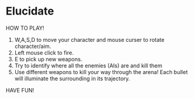 # Elucidate

HOW TO PLAY!
1) W,A,S,D to move your character and mouse curser to rotate character/aim.
2) Left mouse click to fire.
3) E to pick up new weapons.
4) Try to identify where all the enemies (AIs) are and kill them
5) Use different weapons to kill your way through the arena! Each bullet will illuminate the surrounding in its trajectory.

HAVE FUN!
